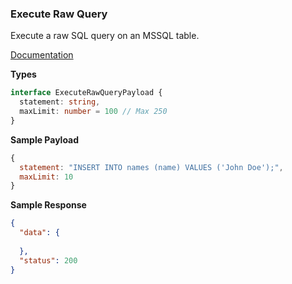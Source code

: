 ### Execute Raw Query

Execute a raw SQL query on an MSSQL table.

[Documentation](https://knexjs.org/guide/raw.html#raw-queries)

**Types**

```ts
interface ExecuteRawQueryPayload {
  statement: string,
  maxLimit: number = 100 // Max 250
}
```

**Sample Payload**

```js
{
  statement: "INSERT INTO names (name) VALUES ('John Doe');",
  maxLimit: 10
}
```

**Sample Response**

```json
{
  "data": {
    
  },
  "status": 200
}
```
